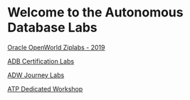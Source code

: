 # Welcome to the Autonomous Database Labs #

[Oracle OpenWorld Ziplabs - 2019](ziplabs)

[ADB Certification Labs](certification)

[ADW Journey Labs]()

[ATP Dedicated Workshop]()
